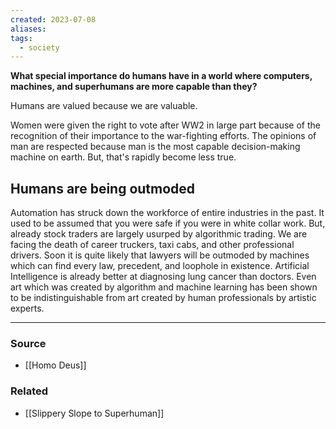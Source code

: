 ```yaml
---
created: 2023-07-08
aliases: 
tags:
  - society
---
```

**What special importance do humans have in a world where computers, machines, and superhumans are more capable than they?**

Humans are valued because we are valuable. 

Women were given the right to vote after WW2 in large part because of the recognition of their importance to the war-fighting efforts. The opinions of man are respected because man is the most capable decision-making machine on earth. But, that's rapidly become less true. 

## Humans are being outmoded

Automation has struck down the workforce of entire industries in the past. It used to be assumed that you were safe if you were in white collar work. But, already stock traders are largely usurped by algorithmic trading. We are facing the death of career truckers, taxi cabs, and other professional drivers. Soon it is quite likely that lawyers will be outmoded by machines which can find every law, precedent, and loophole in existence. Artificial Intelligence is already better at diagnosing lung cancer than doctors. Even art which was created by algorithm and machine learning has been shown to be indistinguishable from art created by human professionals by artistic experts.

****
### Source
- [[Homo Deus]]

### Related
- [[Slippery Slope to Superhuman]]